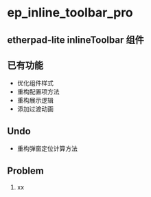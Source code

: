 # ep_inline_toolbar_pro

etherpad-lite inlineToolbar 组件
---

## 已有功能

- 优化组件样式
- 重构配置项方法
- 重构展示逻辑
- 添加过渡动画

## Undo

- 重构弹窗定位计算方法

## Problem

1. xx
